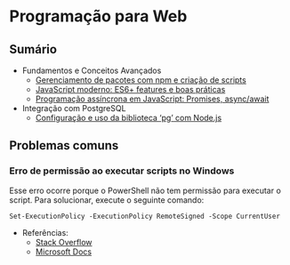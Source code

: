 # Programação para Web

## Sumário
- Fundamentos e Conceitos Avançados
  - [Gerenciamento de pacotes com npm e criação de scripts](./00-gerencimaneto-de-pacotes-com-npm)
  - [JavaScript moderno: ES6+ features e boas práticas](./01-javascript-moderno)
  - [Programação assíncrona em JavaScript: Promises, async/await](./02-programacao-assincrona)
- Integração com PostgreSQL
  - [Configuração e uso da biblioteca ‘pg’ com Node.js](./03-conexao-com-banco-de-dados)

## Problemas comuns

### Erro de permissão ao executar scripts no Windows

Esse erro ocorre porque o PowerShell não tem permissão para executar o script. Para solucionar, execute o seguinte comando:

```
Set-ExecutionPolicy -ExecutionPolicy RemoteSigned -Scope CurrentUser
```

- Referências:
  - [Stack Overflow](https://pt.stackoverflow.com/questions/220078/o-que-significa-o-erro-execu%C3%A7%C3%A3o-de-scripts-foi-desabilitada-neste-sistema)
  - [Microsoft Docs](https://docs.microsoft.com/en-us/powershell/module/microsoft.powershell.security/set-executionpolicy?view=powershell-7.4)
